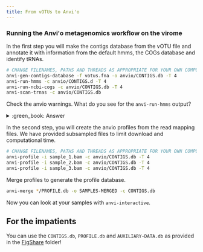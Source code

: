 ```yaml
---
title: From vOTUs to Anvi'o
---
```


### Running the Anvi'o metagenomics workflow on the virome

In the first step you will make the contigs database from the vOTU file and annotate it with information from the default hmms, the COGs database and identify tRNAs.  

```bash
# CHANGE FILENAMES, PATHS AND THREADS AS APPROPRIATE FOR YOUR OWN COMPUTER
anvi-gen-contigs-database -f votus.fna -o anvio/CONTIGS.db -T 4
anvi-run-hmms -c anvio/CONTIGS.d -T 4
anvi-run-ncbi-cogs -c anvio/CONTIGS.db -T 4
anvi-scan-trnas -c anvio/CONTIGS.db
```
Check the anvio warnings. What do you see for the `anvi-run-hmms` output?

<details>
  <summary>:green_book: Answer</summary>
  
There are not that many hmms that return genes. But don't worry, that means that our virus predictions are of good quality, because we don't want the bacterial, archaeal and eukaryotic gene markers.   
</details>

In the second step, you will create the anvio profiles from the read mapping files. We have provided subsampled files to limit download and computational time. 

```bash
# CHANGE FILENAMES, PATHS AND THREADS AS APPROPRIATE FOR YOUR OWN COMPUTER
anvi-profile -i sample_1.bam -c anvio/CONTIGS.db -T 4
anvi-profile -i sample_2.bam -c anvio/CONTIGS.db -T 4
anvi-profile -i sample_3.bam -c anvio/CONTIGS.db -T 4
```

Merge profiles to generate the profile database.

```bash
anvi-merge */PROFILE.db -o SAMPLES-MERGED -c CONTIGS.db   
```

Now you can look at your samples with `anvi-interactive`.

## For the impatients

You can use the `CONTIGS.db`, `PROFILE.db` and `AUXILIARY-DATA.db` as provided in the [FigShare](https://doi.org/10.6084/m9.figshare.27231678) folder!
